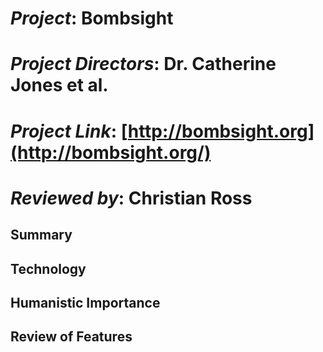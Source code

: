 # *Project*: Bombsight
# *Project Directors*: Dr. Catherine Jones et al.   
# *Project Link*: [http://bombsight.org](http://bombsight.org/)
# *Reviewed by*: Christian Ross
## Summary  
## Technology
## Humanistic Importance
## Review of Features


[Witch Residence Map]: https://christianross18.github.io/Blogs/images/WRME.png
[Witch Trial Ordeal Chart]: https://christianross18.github.io/Blogs/images/TOCE.png
